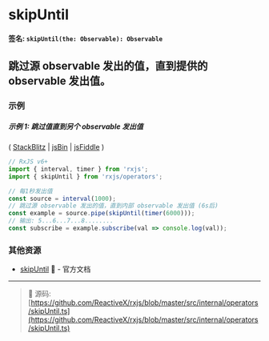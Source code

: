 # skipUntil

#### 签名: `skipUntil(the: Observable): Observable`

## 跳过源 observable 发出的值，直到提供的 observable 发出值。

### 示例

##### 示例 1: 跳过值直到另个 observable 发出值

(
[StackBlitz](https://stackblitz.com/edit/typescript-gs4mps?file=index.ts&devtoolsheight=100)
| [jsBin](http://jsbin.com/tapizososu/1/edit?js,console) |
[jsFiddle](https://jsfiddle.net/btroncone/xLu8nf77/) )

```js
// RxJS v6+
import { interval, timer } from 'rxjs';
import { skipUntil } from 'rxjs/operators';

// 每1秒发出值
const source = interval(1000);
// 跳过源 observable 发出的值，直到内部 observable 发出值 (6s后)
const example = source.pipe(skipUntil(timer(6000)));
// 输出: 5...6...7...8........
const subscribe = example.subscribe(val => console.log(val));
```

### 其他资源

- [skipUntil](https://cn.rx.js.org/class/es6/Observable.js~Observable.html#instance-method-skipUntil) :newspaper: - 官方文档

---
> :file_folder: 源码:  [https://github.com/ReactiveX/rxjs/blob/master/src/internal/operators/skipUntil.ts](https://github.com/ReactiveX/rxjs/blob/master/src/internal/operators/skipUntil.ts)
